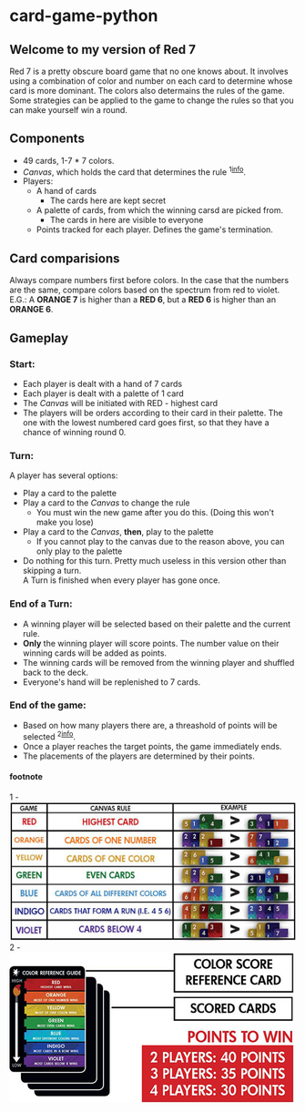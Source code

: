 # card-game-python

## Welcome to my version of Red 7
Red 7 is a pretty obscure board game that no one knows about.
It involves using a combination of color and number on each card to determine whose card is more dominant.
The colors also determains the rules of the game.
Some strategies can be applied to the game to change the rules so that you can make yourself win a round.

## Components
- 49 cards, 1-7 \* 7 colors.
- *Canvas*, which holds the card that determines the rule <sup>1[info](#footnote)</sup>.
- Players:
  - A hand of cards
    - The cards here are kept secret
  - A palette of cards, from which the winning carsd are picked from.
    - The cards in here are visible to everyone
  - Points tracked for each player. Defines the game's termination.

## Card comparisions
Always compare numbers first before colors.
In the case that the numbers are the same, compare colors based on the spectrum from red to violet.
E.G.: A **ORANGE 7** is higher than a **RED 6**, but a **RED 6** is higher than an **ORANGE 6**.

## Gameplay
### Start:
- Each player is dealt with a hand of 7 cards
- Each player is dealt with a palette of 1 card
- The *Canvas* will be initiated with RED - highest card
- The players will be orders according to their card in their palette. 
  The one with the lowest numbered card goes first, so that they have a chance of winning round 0.

### Turn:
A player has several options:
- Play a card to the palette
- Play a card to the *Canvas* to change the rule
  - You must win the new game after you do this. (Doing this won't make you lose)
- Play a card to the *Canvas*, **then**, play to the palette
  - If you cannot play to the canvas due to the reason above, you can only play to the palette
- Do nothing for this turn. Pretty much useless in this version other than skipping a turn.  
A Turn is finished when every player has gone once.  

### End of a Turn:
- A winning player will be selected based on their palette and the current rule.  
- **Only** the winning player will score points. The number value on their winning cards will
  be added as points.  
- The winning cards will be removed from the winning player and shuffled back to the deck.
- Everyone's hand will be replenished to 7 cards.

### End of the game:
- Based on how many players there are, a threashold of points will be selected <sup>2[info](#footnote)</sup>.
- Once a player reaches the target points, the game immediately ends.
- The placements of the players are determined by their points.

#### footnote
1 - ![rules](./img/rules.jpg)  
2 - ![points](./img/points.jpg)
